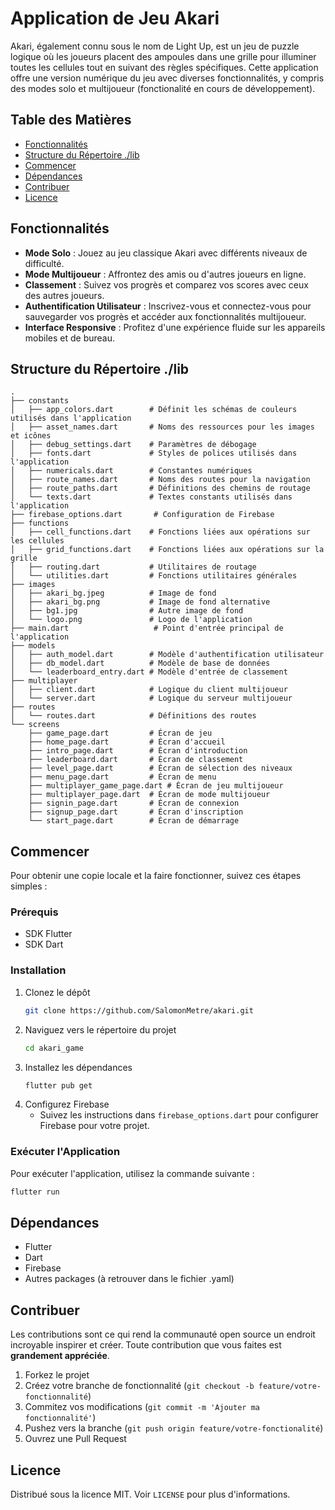 # Application de Jeu Akari

Akari, également connu sous le nom de Light Up, est un jeu de puzzle logique où les joueurs placent des ampoules dans une grille pour illuminer toutes les cellules tout en suivant des règles spécifiques. Cette application offre une version numérique du jeu avec diverses fonctionnalités, y compris des modes solo et multijoueur (fonctionalité en cours de développement).

## Table des Matières

- [Fonctionnalités](#fonctionnalités)
- [Structure du Répertoire ./lib](#structure-du-projet)
- [Commencer](#commencer)
- [Dépendances](#dépendances)
- [Contribuer](#contribuer)
- [Licence](#licence)

## Fonctionnalités

- **Mode Solo** : Jouez au jeu classique Akari avec différents niveaux de difficulté.
- **Mode Multijoueur** : Affrontez des amis ou d'autres joueurs en ligne.
- **Classement** : Suivez vos progrès et comparez vos scores avec ceux des autres joueurs.
- **Authentification Utilisateur** : Inscrivez-vous et connectez-vous pour sauvegarder vos progrès et accéder aux fonctionnalités multijoueur.
- **Interface Responsive** : Profitez d'une expérience fluide sur les appareils mobiles et de bureau.

## Structure du Répertoire ./lib

```
.
├── constants
│   ├── app_colors.dart        # Définit les schémas de couleurs utilisés dans l'application
│   ├── asset_names.dart       # Noms des ressources pour les images et icônes
│   ├── debug_settings.dart    # Paramètres de débogage
│   ├── fonts.dart             # Styles de polices utilisés dans l'application
│   ├── numericals.dart        # Constantes numériques
│   ├── route_names.dart       # Noms des routes pour la navigation
│   ├── route_paths.dart       # Définitions des chemins de routage
│   └── texts.dart             # Textes constants utilisés dans l'application
├── firebase_options.dart       # Configuration de Firebase
├── functions
│   ├── cell_functions.dart    # Fonctions liées aux opérations sur les cellules
│   ├── grid_functions.dart    # Fonctions liées aux opérations sur la grille
│   ├── routing.dart           # Utilitaires de routage
│   └── utilities.dart         # Fonctions utilitaires générales
├── images
│   ├── akari_bg.jpeg          # Image de fond
│   ├── akari_bg.png           # Image de fond alternative
│   ├── bg1.jpg                # Autre image de fond
│   └── logo.png               # Logo de l'application
├── main.dart                   # Point d'entrée principal de l'application
├── models
│   ├── auth_model.dart        # Modèle d'authentification utilisateur
│   ├── db_model.dart          # Modèle de base de données
│   └── leaderboard_entry.dart # Modèle d'entrée de classement
├── multiplayer
│   ├── client.dart            # Logique du client multijoueur
│   └── server.dart            # Logique du serveur multijoueur
├── routes
│   └── routes.dart            # Définitions des routes
└── screens
    ├── game_page.dart         # Écran de jeu
    ├── home_page.dart         # Écran d'accueil
    ├── intro_page.dart        # Écran d'introduction
    ├── leaderboard.dart       # Écran de classement
    ├── level_page.dart        # Écran de sélection des niveaux
    ├── menu_page.dart         # Écran de menu
    ├── multiplayer_game_page.dart # Écran de jeu multijoueur
    ├── multiplayer_page.dart  # Écran de mode multijoueur
    ├── signin_page.dart       # Écran de connexion
    ├── signup_page.dart       # Écran d'inscription
    └── start_page.dart        # Écran de démarrage
```

## Commencer

Pour obtenir une copie locale et la faire fonctionner, suivez ces étapes simples :

### Prérequis

- SDK Flutter
- SDK Dart

### Installation

1. Clonez le dépôt
   ```sh
   git clone https://github.com/SalomonMetre/akari.git
   ```
2. Naviguez vers le répertoire du projet
   ```sh
   cd akari_game
   ```
3. Installez les dépendances
   ```sh
   flutter pub get
   ```
4. Configurez Firebase
   - Suivez les instructions dans `firebase_options.dart` pour configurer Firebase pour votre projet.

### Exécuter l'Application

Pour exécuter l'application, utilisez la commande suivante :

```sh
flutter run
```

## Dépendances

- Flutter
- Dart
- Firebase
- Autres packages (à retrouver dans le fichier .yaml)

## Contribuer

Les contributions sont ce qui rend la communauté open source un endroit incroyable inspirer et créer. Toute contribution que vous faites est **grandement appréciée**.

1. Forkez le projet
2. Créez votre branche de fonctionnalité (`git checkout -b feature/votre-fonctionnalité`)
3. Commitez vos modifications (`git commit -m 'Ajouter ma fonctionnalité'`)
4. Pushez vers la branche (`git push origin feature/votre-fonctionalité`)
5. Ouvrez une Pull Request

## Licence

Distribué sous la licence MIT. Voir `LICENSE` pour plus d'informations.